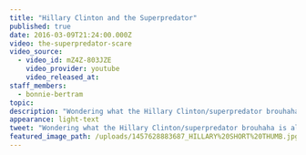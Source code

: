 ```yaml
---
title: "Hillary Clinton and the Superpredator"
published: true
date: 2016-03-09T21:24:00.000Z
video: the-superpredator-scare
video_source:
  - video_id: mZ4Z-803JZE
    video_provider: youtube
    video_released_at:
staff_members:
  - bonnie-bertram
topic:
description: "Wondering what the Hillary Clinton/superpredator brouhaha is all about? Here's the cliff notes..."
appearance: light-text
tweet: "Wondering what the Hillary Clinton/superpredator brouhaha is all about? Here's the cliff notes...."
featured_image_path: /uploads/1457628883687_HILLARY%20SHORT%20THUMB.jpg
---
```

